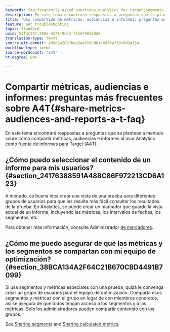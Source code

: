 ```yaml
---
keywords: faq;frequently asked questions;analytics for target;segments;a4T;share reports
description: En este tema encontrará respuestas a preguntas que se plantean a menudo sobre cómo compartir métricas, audiencias e informes al usar Analytics como fuente de informes para Target (A4T).
title: 'Uso compartido de métricas, audiencias e informes: preguntas más frecuentes sobre A4T'
feature: a4t troubleshooting
topic: Standard
uuid: 53f3c341-280e-4271-8d53-f1ad74036dd9
translation-type: tm+mt
source-git-commit: a05d2a28b7bea3aa559cd0174930af10c6d94134
workflow-type: tm+mt
source-wordcount: '234'
ht-degree: 84%

---
```



# Compartir métricas, audiencias e informes: preguntas más frecuentes sobre A4T{#share-metrics-audiences-and-reports-a-t-faq}

En este tema encontrará respuestas a preguntas que se plantean a menudo sobre cómo compartir métricas, audiencias e informes al usar Analytics como fuente de informes para Target (A4T).

## ¿Cómo puedo seleccionar el contenido de un informe para mis usuarios?{#section_24176388591A488C86F972213CD6A123}

A menudo, es buena idea crear una vista de una prueba para diferentes grupos de usuarios para que les resulte más fácil consultar los resultados de la prueba. En Analytics, se puede crear un marcador que guarde la vista actual de un informe, incluyendo las métricas, los intervalos de fechas, los segmentos, etc.

Para obtener más información, consulte Administrador [de marcadores](https://experienceleague.adobe.com/docs/analytics/analyze/reports-analytics/bookmarks.html).

## ¿Cómo me puedo asegurar de que las métricas y los segmentos se compartan con mi equipo de optimización?{#section_38BCA134A2F64C21B670CBD4491B7099}

Si usa segmentos y métricas especiales con una prueba, quizá le convenga crear un grupo de usuarios para el equipo de optimización. Comparta esos segmentos y métricas con el grupo en lugar de con miembros concretos, así se asegura de que todos tengan acceso a los segmentos y a las métricas. Solo los administradores pueden compartir contenido con los grupos.

See [Sharing segments](https://experienceleague.adobe.com/docs/analytics/components/segmentation/segmentation-workflow/t-seg-share.html) and [Sharing calculated metrics](https://experienceleague.adobe.com/docs/analytics/components/calculated-metrics/calcmetric-workflow/cm-sharing.html).
